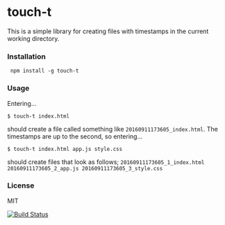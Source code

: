# touch-t

This is a simple library for creating files with timestamps in the current working directory.

### Installation
``` npm install -g touch-t```

### Usage
Entering...
```
$ touch-t index.html
```
should create a file called something like `20160911173605_index.html`.
The timestamps are up to the second, so entering...
```
$ touch-t index.html app.js style.css
```
should create files that look as follows;
`20160911173605_1_index.html 20160911173605_2_app.js 20160911173605_3_style.css`

### License
MIT

[![Build Status](https://travis-ci.org/Letladi/touch-t.svg?branch=master)](https://travis-ci.org/Letladi/touch-t)
